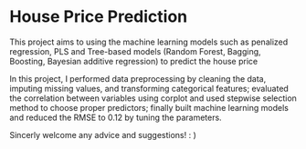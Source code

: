
# House Price Prediction

This project aims to using the machine learning models such as penalized regression, PLS and Tree-based models (Random Forest, Bagging, Boosting, Bayesian additive regression) to predict the house price

In this project, I performed data preprocessing by cleaning the data, imputing missing values, and transforming categorical features; evaluated the correlation between variables using corplot and used stepwise selection method to choose proper predictors; finally built machine learning models and reduced the RMSE to 0.12 by tuning the parameters.

Sincerly welcome any advice and suggestions!  : )
